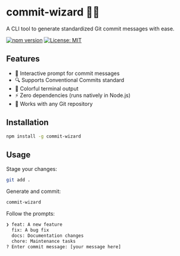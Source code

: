 # commit-wizard 📝✨

A CLI tool to generate standardized Git commit messages with ease.

[![npm version](https://img.shields.io/npm/v/@hamzarafique964/commit-wizard)](https://www.npmjs.com/package/@hamzarafique964/commit-wizard)
[![License: MIT](https://img.shields.io/badge/License-MIT-blue.svg)](LICENSE)

## Features

- 🚀 Interactive prompt for commit messages
- 🔍 Supports Conventional Commits standard
- 🎨 Colorful terminal output
- ⚡ Zero dependencies (runs natively in Node.js)
- 🔧 Works with any Git repository

## Installation

```bash
npm install -g commit-wizard
```
## Usage
Stage your changes:
```bash
git add .
```
Generate and commit:
```bash
commit-wizard
```
Follow the prompts:
```bash ? Select commit type: (Use arrow keys)
❯ feat: A new feature
  fix: A bug fix
  docs: Documentation changes
  chore: Maintenance tasks
? Enter commit message: [your message here]
```
